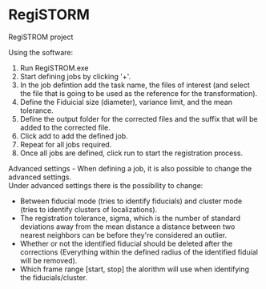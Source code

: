 # RegiSTORM
RegiSTROM project


Using the software: 
1. Run RegiSTROM.exe
2. Start defining jobs by clicking '+'.
3. In the job defintion add the task name, the files of interest (and select the file that is going to be used as the reference for the transformation).
4. Define the Fiduicial size (diameter), variance limit, and the mean tolerance. 
5. Define the output folder for the corrected files and the suffix that will be added to the corrected file.
6. Click add to add the defined job.
7. Repeat for all jobs required. 
8. Once all jobs are defined, click run to start the registration process.

Advanced settings - When defining a job, it is also possible to change the advanced settings.  
Under advanced settings there is the possibility to change:
- Between fiducial mode (tries to identify fiducials) and cluster mode (tries to identify clusters of localizations). 
- The registration tolerance, sigma, which is the number of standard deviations away from the mean distance a distance between two nearest neighbors can be before they're considered an outlier. 
- Whether or not the identified fiducial should be deleted after the corrections (Everything within the defined radius of the identified fiduial will be removed).
- Which frame range [start, stop] the alorithm will use when identifying the fiducials/cluster.


